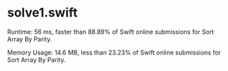 # solve1.swift

Runtime: 56 ms, faster than 88.89% of Swift online submissions for Sort Array By Parity.

Memory Usage: 14.6 MB, less than 23.23% of Swift online submissions for Sort Array By Parity.

